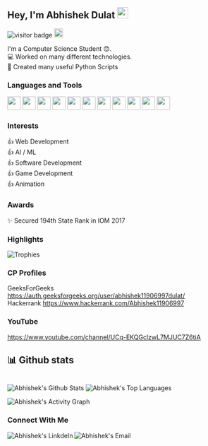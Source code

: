 ## Hey, I'm Abhishek Dulat <img src="https://media.giphy.com/media/hvRJCLFzcasrR4ia7z/giphy.gif" width="25px">

![visitor badge](https://visitor-badge.glitch.me/badge?page_id=Abhishek37-dulat.visitor-badge)
<a href="https://github.com/Abhishek37-dulat"><img alt="followers" title="Follow me on Github" src="https://img.shields.io/github/followers/Abhishek37-dulat?color=236ad3&labelColor=1155ba&style=for-the-badge&logo=github&label=Follow" height="20px"/></a>  
    
I'm a Computer Science Student 😊.  
💻 Worked on many different technologies.  
📜 Created many useful Python Scripts   

<!-- <img alt="GIF" src="https://github.com/Abhishek37-dulat/Abhishek37-dulat/blob/main/d9lkb4q-801752ec-84b4-4a62-8d74-c7fd44091393.gif" width="500"/>   -->

### Languages and Tools  

<code><img height="30" src="https://img.icons8.com/color/48/000000/c-plus-plus-logo.png"/></code>
<code><img height="30" src="https://img.icons8.com/color/48/000000/python.png"/></code>
<code><img height="30" src="https://img.icons8.com/color/48/000000/c-programming.png"/></code>
<code><img height="30" src="https://img.icons8.com/color/48/000000/java-coffee-cup-logo.png"/></code>
<code><img height="30" src="https://img.icons8.com/color/48/000000/html-5.png"/></code>
<code><img height="30" src="https://img.icons8.com/color/48/000000/css3.png"/></code>
<code><img height="30" src="https://img.icons8.com/color/48/000000/javascript.png"/></code>
<code><img height="30" src="https://cdn.freebiesupply.com/logos/large/2x/react-1-logo-png-transparent.png"/></code>
<code><img height="30" src="https://img.icons8.com/color/48/000000/oracle-logo.png"/></code>
<code><img height="30" src="https://img.icons8.com/fluent/48/000000/github.png"/></code>
<code><img height="30" src="https://img.icons8.com/ios-filled/50/000000/unity.png"/></code>  

### Interests
👍 Web Development  
👍 AI / ML  
👍 Software Development  
👍 Game Development  
👍 Animation      

### Awards
✨ Secured 194th State Rank in IOM 2017   

### **Highlights**

![Trophies](https://github-profile-trophy.vercel.app/?username=Abhishek37-dulat&theme=dracula&column=7&margin-w=15&margin-h=15)

### CP Profiles
 GeeksForGeeks  https://auth.geeksforgeeks.org/user/abhishek11906997dulat/  
 Hackerrank     https://www.hackerrank.com/Abhishek11906997
 
### YouTube
 https://www.youtube.com/channel/UCq-EKQGclzwL7MJUC7Z6tiA  
 

## 📊 Github stats

<!-- <details>  -->
<!--   <summary>💻 GitHub Profile Stats</summary> -->
  <br/>
    <a><img alt="Abhishek's Github Stats" src="https://denvercoder1-github-readme-stats.vercel.app/api?username=Abhishek37-dulat&show_icons=true&count_private=true&theme=react&hide_border=true&bg_color=1F222E&title_color=F85D7F&icon_color=F8D866" /></a>
  <a><img alt="Abhishek's Top Languages" src="https://denvercoder1-github-readme-stats.vercel.app/api/top-langs/?username=Abhishek37-dulat&langs_count=8&layout=compact&theme=react&hide_border=true&bg_color=1F222E&title_color=F85D7F&icon_color=F8D866" /></a>
  <br/>
<!--   <b>Note:</b> Top languages is only a metric of the languages my public code consists of and doesn't reflect experience or skill level. -->
<!-- </details> -->

<a><img alt="Abhishek's Activity Graph" src="https://activity-graph.herokuapp.com/graph?username=Abhishek37-dulat&bg_color=1F222E&color=F8D866&line=F85D7F&point=FFFFFF&hide_border=true" /></a>  

### Connect With Me
<a href="https://www.linkedin.com/in/abhishek-dulat-a73430192/" target="_blank">
  <img align="left" alt="Abhishek's LinkdeIn" src="https://img.shields.io/badge/LinkedIn-0077B5?style=for-the-badge&logo=linkedin&logoColor=white" />
</a>
<a href="Abhishek11906997dulat@gmail.com" target="_blank">
  <img align="left" alt="Abhishek's Email" src="https://img.shields.io/badge/Gmail-D14836?style=for-the-badge&logo=gmail&logoColor=white" />
</a>
